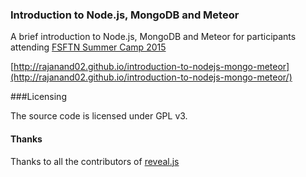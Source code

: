 ### Introduction to Node.js, MongoDB and Meteor

 A brief introduction to Node.js, MongoDB and Meteor for participants attending [FSFTN Summer Camp 2015](http://fsftnsummercamp.org/)

[http://rajanand02.github.io/introduction-to-nodejs-mongo-meteor](http://rajanand02.github.io/introduction-to-nodejs-mongo-meteor/)

###Licensing

The source code is licensed under GPL v3.

#### Thanks

Thanks to all the contributors of [reveal.js](https://github.com/hakimel/reveal.js)
